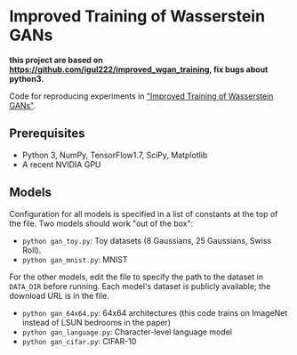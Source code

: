 Improved Training of Wasserstein GANs
=====================================
**this project are based on https://github.com/igul222/improved_wgan_training, fix bugs about python3.**

Code for reproducing experiments in ["Improved Training of Wasserstein GANs"](https://arxiv.org/abs/1704.00028).


## Prerequisites

- Python 3, NumPy, TensorFlow1.7, SciPy, Matplotlib
- A recent NVIDIA GPU

## Models

Configuration for all models is specified in a list of constants at the top of
the file. Two models should work "out of the box":

- `python gan_toy.py`: Toy datasets (8 Gaussians, 25 Gaussians, Swiss Roll). 
- `python gan_mnist.py`: MNIST

For the other models, edit the file to specify the path to the dataset in
`DATA_DIR` before running. Each model's dataset is publicly available; the
download URL is in the file.

- `python gan_64x64.py`: 64x64 architectures (this code trains on ImageNet instead of LSUN bedrooms in the paper)
- `python gan_language.py`: Character-level language model
- `python gan_cifar.py`: CIFAR-10
